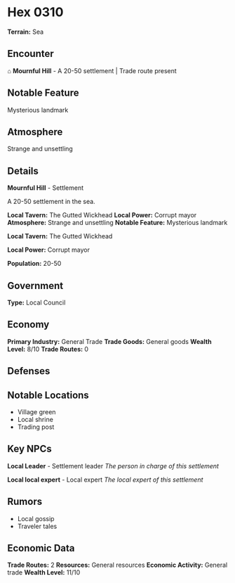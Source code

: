 # Hex 0310

**Terrain:** Sea

## Encounter
⌂ **Mournful Hill** - A 20-50 settlement | Trade route present

## Notable Feature
Mysterious landmark

## Atmosphere
Strange and unsettling

## Details
**Mournful Hill** - Settlement

A 20-50 settlement in the sea.

**Local Tavern:** The Gutted Wickhead
**Local Power:** Corrupt mayor
**Atmosphere:** Strange and unsettling
**Notable Feature:** Mysterious landmark

**Local Tavern:** The Gutted Wickhead

**Local Power:** Corrupt mayor

**Population:** 20-50

## Government
**Type:** Local Council

## Economy
**Primary Industry:** General Trade
**Trade Goods:** General goods
**Wealth Level:** 8/10
**Trade Routes:** 0

## Defenses

## Notable Locations
- Village green
- Local shrine
- Trading post

## Key NPCs
**Local Leader** - Settlement leader
*The person in charge of this settlement*

**Local local expert** - Local expert
*The local expert of this settlement*

## Rumors
- Local gossip
- Traveler tales

## Economic Data
**Trade Routes:** 2
**Resources:** General resources
**Economic Activity:** General trade
**Wealth Level:** 11/10

